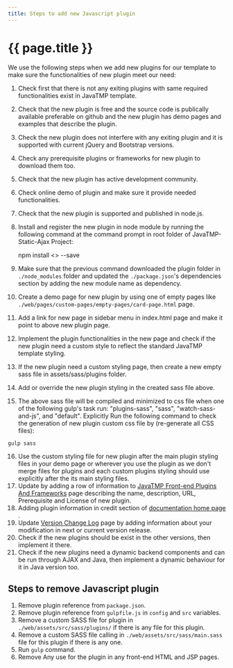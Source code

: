 ```yaml
---
title: Steps to add new Javascript plugin
---
```

# {{ page.title }}
We use the following steps when we add new plugins for our template to make sure the functionalities of new plugin meet our need:

1.  Check first that there is not any exiting plugins with same required functionalities exist in JavaTMP template.
2.  Check that the new plugin is free and the source code is publically available preferable on github and the new plugin has demo pages and examples that describe the plugin.
3.  Check the new plugin does not interfere with any exiting plugin and it is supported with current jQuery and Bootstrap versions.
4.  Check any prerequisite plugins or frameworks for new plugin to download them too.
5.  Check that the new plugin has active development community.
6.  Check online demo of plugin and make sure it provide needed functionalities.
7.  Check that the new plugin is supported and published in node.js.
8.  Install and register the new plugin in node module by running the following command at the command prompt in root folder of JavaTMP-Static-Ajax Project:

    npm install <<module name>> --save

9.  Make sure that the previous command downloaded the plugin folder in `./node_modules` folder and updated the `./package.json`'s dependencies section by adding the new module name as dependency.
10.  Create a demo page for new plugin by using one of empty pages like `./web/pages/custom-pages/empty-pages/card-page.html` page.
11.  Add a link for new page in sidebar menu in index.html page and make it point to above new plugin page.
12.  Implement the plugin functionalities in the new page and check if the new plugin need a custom style to reflect the standard JavaTMP template styling.
13.  If the new plugin need a custom styling page, then create a new empty sass file in assets/sass/plugins folder.
14.  Add or override the new plugin styling in the created sass file above.
15.  The above sass file will be compiled and minimized to css file when one of the following gulp's task run: "plugins-sass", "sass", "watch-sass-and-js", and "default". Explicitly Run the following command to check the generation of new plugin custom css file by (re-generate all CSS files):

    gulp sass

16.  Use the custom styling file for new plugin after the main plugin styling files in your demo page or wherever you use the plugin as we don't merge files for plugins and each custom plugins styling should use explicitly after the its main styling files.
17.  Update by adding a row of information to [JavaTMP Front-end Plugins And Frameworks](/pages/reference/javatmp-front-end-plugins-and-frameworks) page describing the name, description, URL, Prerequisite and License of new plugin.
18.  Adding plugin information in credit section of [documentation home page](/pages/java-bootstrap-admin-dashboard-template "Java Bootstrap Admin and Dashboard Template") .
19.  Update [Version Change Log](/pages/java-bootstrap-template-versions-change-log) page by adding information about your modification in next or current version release.
20.  Check if the new plugins should be exist in the other versions, then implement it there.
21.  Check if the new plugins need a dynamic backend components and can be run through AJAX and Java, then implement a dynamic behaviour for it in Java version too.

## Steps to remove Javascript plugin
1. Remove plugin reference from `package.json`.
2. Remove plugin reference from `gulpfile.js` in `config` and `src` variables.
3. Remove a custom SASS file for plugin in `./web/assets/src/sass/plugins/` if there is any file for this plugin.
4. Remove a custom SASS file calling in `./web/assets/src/sass/main.sass` file for this plugin if there is any one.
5. Run `gulp` command.
6. Remove Any use for the plugin in any front-end HTML and JSP pages.